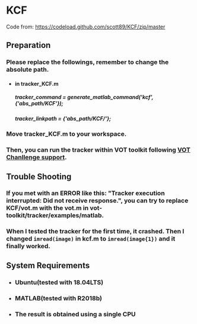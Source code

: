 # KCF

Code from: https://codeload.github.com/scott89/KCF/zip/master



## Preparation

### Please replace the followings, remember to change the absolute path.

- #### in tracker_KCF.m

  ##### tracker_command = generate_matlab_command('kcf', {'abs_path/KCF'});

  ##### tracker_linkpath = {'abs_path/KCF/'};

### Move tracker_KCF.m to your workspace.

### Then, you can run the tracker within VOT toolkit following [VOT Chanllenge support](http://www.votchallenge.net/howto/).



## Trouble Shooting

### If you met with an ERROR like this: "Tracker execution interrupted: Did not receive response.", you can try to replace KCF/vot.m with the vot.m in vot-toolkit/tracker/examples/matlab.

### When I tested the tracker for the first time, it crashed. Then I changed `imread(image)`  in kcf.m to `imread(image{1})` and it finally worked.



## System Requirements

- ### Ubuntu(tested with 18.04LTS)

- ### MATLAB(tested with R2018b)

- ### The result is obtained using a single CPU